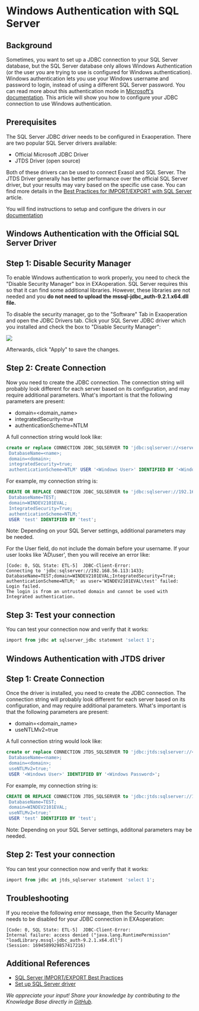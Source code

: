 # Windows Authentication with SQL Server 
## Background

Sometimes, you want to set up a JDBC connection to your SQL Server database, but the SQL Server database only allows Windows Authentication (or the user you are trying to use is configured for Windows authentication). Windows authentication lets you use your Windows username and password to login, instead of using a different SQL Server password. You can read more about this authentication mode in [Microsoft's documentation](https://docs.microsoft.com/en-us/sql/relational-databases/security/choose-an-authentication-mode?view=sql-server-ver15). This article will show you how to configure your JDBC connection to use Windows authentication. 

## Prerequisites

The SQL Server JDBC driver needs to be configured in Exaoperation. There are two popular SQL Server drivers available:

* Official Microsoft JDBC Driver
* JTDS Driver (open source)

Both of these drivers can be used to connect Exasol and SQL Server. The JTDS Driver generally has better performance over the official SQL Server driver, but your results may vary based on the specific use case. You can find more details in the [Best Practices for IMPORT/EXPORT with SQL Server](https://exasol.my.site.com/s/article/Best-Practices-for-IMPORT-EXPORT-with-SQL-Server) article.

You will find instructions to setup and configure the drivers in our [documentation](https://docs.exasol.com/loading_data/connect_databases/sql_server.htm)

## Windows Authentication with the Official SQL Server Driver

## Step 1: Disable Security Manager

To enable Windows authentication to work properly, you need to check the "Disable Security Manager" box in EXAoperation. SQL Server requires this so that it can find some additional libraries. However, these libraries are not needed and you **do not need to upload the mssql-jdbc_auth-9.2.1.x64.dll file.**

To disable the security manager, go to the "Software" Tab in Exaoperation and open the JDBC Drivers tab. Click your SQL Server JDBC driver which you installed and check the box to "Disable Security Manager":

![](images/exa-Nico_0-1616081990498.png)

Afterwards, click "Apply" to save the changes. 

## Step 2: Create Connection

Now you need to create the JDBC connection. The connection string will probably look different for each server based on its configuration, and may require additional parameters. What's important is that the following parameters are present: 

* domain=<domain_name>
* integratedSecurity=true
* authenticationScheme=NTLM

A full connection string would look like:


```sql
create or replace CONNECTION JDBC_SQLSERVER TO 'jdbc:sqlserver://<server host>:<port>;
 DatabaseName=<name>;
 domain=<domain>;
 integratedSecurity=true;
 authenticationScheme=NTLM' USER '<Windows User>' IDENTIFIED BY '<Windows Password>'; 
```
For example, my connection string is:


```sql
CREATE OR REPLACE CONNECTION JDBC_SQLSERVER to 'jdbc:sqlserver://192.168.56.113:1433;
 DatabaseName=TEST;
 domain=WINDEV2101EVAL;
 IntegratedSecurity=True;
 authenticationScheme=NTLM;'
 USER 'test' IDENTIFIED BY 'test';
```
Note: Depending on your SQL Server settings, additional parameters may be needed.

For the User field, do not include the domain before your username. If your user looks like 'AD\user', then you will receive an error like:


```
[Code: 0, SQL State: ETL-5]  JDBC-Client-Error: 
Connecting to 'jdbc:sqlserver://192.168.56.113:1433;
DatabaseName=TEST;domain=WINDEV2101EVAL;IntegratedSecurity=True;
authenticationScheme=NTLM;' as user='WINDEV2101EVAL\test' failed: Login failed. 
The login is from an untrusted domain and cannot be used with Integrated authentication.
```
## Step 3: Test your connection

You can test your connection now and verify that it works:


```sql
import from jdbc at sqlserver_jdbc statement 'select 1';
```
## Windows Authentication with JTDS driver

## Step 1: Create Connection

Once the driver is installed, you need to create the JDBC connection. The connection string will probably look different for each server based on its configuration, and may require additional parameters. What's important is that the following parameters are present: 

* domain=<domain_name>
* useNTLMv2=true

A full connection string would look like:


```sql
create or replace CONNECTION JTDS_SQLSERVER TO 'jdbc:jtds:sqlserver://<server host>:<port>;
 DatabaseName=<name>;
 domain=<domain>;
 useNTLMv2=true;'
 USER '<Windows User>' IDENTIFIED BY '<Windows Password>'; 
```
For example, my connection string is:


```sql
CREATE OR REPLACE CONNECTION JTDS_SQLSERVER to 'jdbc:jtds:sqlserver://192.168.56.113:1433;
 DatabaseName=TEST;
 domain=WINDEV2101EVAL;
 useNTLMv2=true;'
 USER 'test' IDENTIFIED BY 'test';
```
Note: Depending on your SQL Server settings, additonal parameters may be needed.

## Step 2: Test your connection

You can test your connection now and verify that it works:


```sql
import from jdbc at jtds_sqlserver statement 'select 1';
```
## Troubleshooting

If you receive the following error message, then the Security Manager needs to be disabled for your JDBC connection in EXAoperation:


```
[Code: 0, SQL State: ETL-5]  JDBC-Client-Error: 
Internal failure: access denied ("java.lang.RuntimePermission" "loadLibrary.mssql-jdbc_auth-9.2.1.x64.dll") 
(Session: 1694589929857417216)
```
## Additional References

* [SQL Server IMPORT/EXPORT Best Practices](https://exasol.my.site.com/s/article/Best-Practices-for-IMPORT-EXPORT-with-SQL-Server)
* [Set up SQL Server driver](https://docs.exasol.com/loading_data/connect_databases/sql_server.htm)

*We appreciate your input! Share your knowledge by contributing to the Knowledge Base directly in [GitHub](https://github.com/exasol/public-knowledgebase).* 